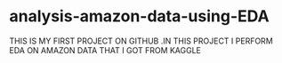 # analysis-amazon-data-using-EDA
THIS IS MY FIRST PROJECT ON GITHUB .IN THIS PROJECT I PERFORM EDA ON AMAZON DATA THAT I GOT FROM KAGGLE 
